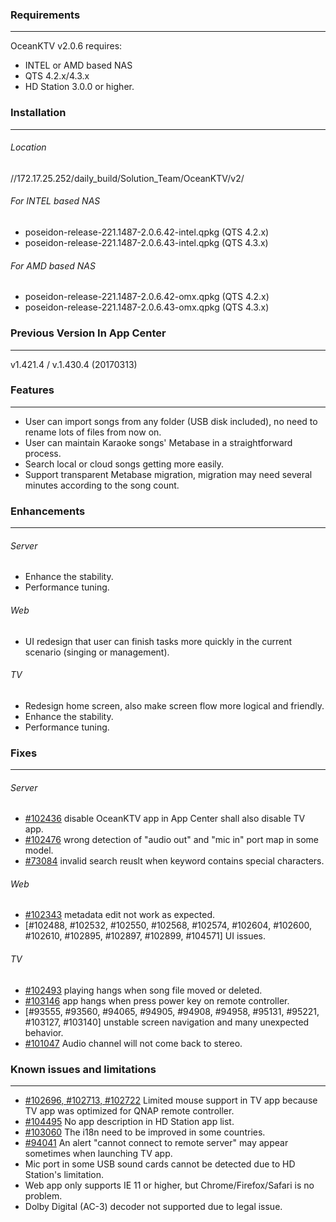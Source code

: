 ### Requirements
---
OceanKTV v2.0.6 requires:
- INTEL or AMD based NAS
- QTS 4.2.x/4.3.x
- HD Station 3.0.0 or higher. 

### Installation
---
###### Location
//172.17.25.252/daily_build/Solution_Team/OceanKTV/v2/
###### For INTEL based NAS
- poseidon-release-221.1487-2.0.6.42-intel.qpkg (QTS 4.2.x)
- poseidon-release-221.1487-2.0.6.43-intel.qpkg (QTS 4.3.x)
###### For AMD based NAS
- poseidon-release-221.1487-2.0.6.42-omx.qpkg (QTS 4.2.x)
- poseidon-release-221.1487-2.0.6.43-omx.qpkg (QTS 4.3.x)




### Previous Version In App Center
---
v1.421.4 / v.1.430.4 (20170313)

### Features
---

- User can import songs from any folder (USB disk included), no need to rename lots of files from now on.
- User can maintain Karaoke songs' Metabase in a straightforward process.
- Search local or cloud songs getting more easily.
- Support transparent Metabase migration, migration may need several minutes according to the song count.

### Enhancements
---

###### Server
- Enhance the stability.
- Performance tuning.


###### Web
- UI redesign that user can finish tasks more quickly in the current scenario (singing or management).


###### TV
- Redesign home screen, also make screen flow more logical and friendly.
- Enhance the stability.
- Performance tuning.


### Fixes
---


###### Server
- [#102436](http://172.17.25.222/bugzilla/show_bug.cgi?id=102436) disable OceanKTV app in App Center shall also disable TV app.
- [#102476](http://172.17.25.222/bugzilla/show_bug.cgi?id=102476) wrong detection of "audio out" and "mic in" port map in some model.
- [#73084](http://172.17.25.222/bugzilla/show_bug.cgi?id=73084) invalid search reuslt when keyword contains special characters.


###### Web
- [#102343](http://172.17.25.222/bugzilla/show_bug.cgi?id=102343) metadata edit not work as expected.
- [#102488, #102532, #102550, #102568, #102574, #102604, #102600, #102610, #102895, #102897, #102899, #104571] UI issues.


###### TV
- [#102493](http://172.17.25.222/bugzilla/show_bug.cgi?id=102493) playing hangs when song file moved or deleted.
- [#103146](http://172.17.25.222/bugzilla/show_bug.cgi?id=103146) app hangs when press power key on remote controller.
- [#93555, #93560, #94065, #94905, #94908, #94958, #95131, #95221, #103127, #103140] unstable screen navigation and many unexpected behavior.
- [#101047](http://172.17.25.222/bugzilla/show_bug.cgi?id=101047) Audio channel will not come back to stereo.


### Known issues and limitations
---

- [#102696, #102713, #102722](http://172.17.25.222/bugzilla/show_bug.cgi?id=102696) Limited mouse support in TV app because TV app was optimized for QNAP remote controller.
- [#104495](http://172.17.25.222/bugzilla/show_bug.cgi?id=104495) No app description in HD Station app list.
- [#103060](http://172.17.25.222/bugzilla/show_bug.cgi?id=103060) The i18n need to be improved in some countries.
- [#94041](http://172.17.25.222/bugzilla/show_bug.cgi?id=94041) An alert "cannot connect to remote server" may appear sometimes when launching TV app.
- Mic port in some USB sound cards cannot be detected due to HD Station's limitation.
- Web app only supports IE 11 or higher, but Chrome/Firefox/Safari is no problem.
- Dolby Digital (AC-3) decoder not supported due to legal issue.





